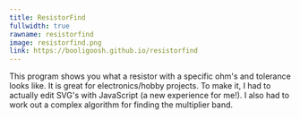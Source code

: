 ```yaml
---
title: ResistorFind
fullwidth: true
rawname: resistorfind
image: resistorfind.png
link: https://booligoosh.github.io/resistorfind
---
```

This program shows you what a resistor with a specific ohm's and tolerance looks like. It is great for electronics/hobby projects. To make it, I had to actually edit SVG's with JavaScript (a new experience for me!). I also had to work out a complex algorithm for finding the multiplier band.